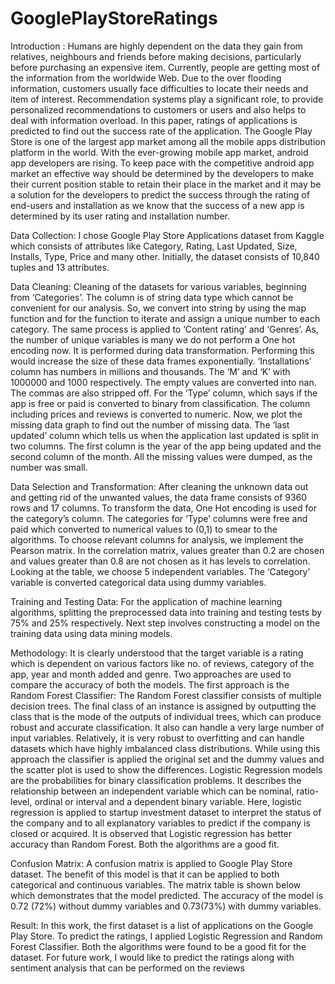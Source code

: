 # GooglePlayStoreRatings
Introduction :
Humans are highly dependent on the data they gain from relatives, neighbours and friends before making decisions, particularly before purchasing an expensive item. Currently, people are getting most of the information from the worldwide Web. Due to the over flooding information, customers usually face difficulties to locate their needs and item of interest. Recommendation systems play a significant role, to provide personalized recommendations to customers or users and also helps to deal with information overload. In this paper, ratings of applications is predicted to find out the success rate of the application.
The Google Play Store is one of the largest app market among all the mobile apps distribution platform in the world. With the ever-growing mobile app market, android app developers are rising. To keep pace with the competitive android app market an effective way should be determined by the developers to make their current position stable to retain their place in the market and it may be a solution for the developers to predict the success through the rating of end-users and installation as we know that the success of a new app is determined by its user rating and installation number.

Data Collection: 
I chose Google Play Store Applications dataset from Kaggle which consists of attributes like Category, Rating, Last Updated, Size, Installs, Type, Price and many other. Initially, the dataset consists of 10,840 tuples and 13 attributes.

Data Cleaning:
Cleaning of the datasets for various variables, beginning from ‘Categories’. The column is of string data type which cannot be convenient for our analysis. So, we convert into string by using the map function and for the function to iterate and assign a unique number to each category. The same process is applied to ‘Content rating’ and ‘Genres’. As, the number of unique variables is many we do not perform a One hot encoding now. It is performed during data transformation. Performing this would increase the size of these data frames exponentially.
‘Installations’ column has numbers in millions and thousands. The ‘M’ and ‘K’ with 1000000 and 1000 respectively. The empty values are converted into nan. The commas are also stripped off.
For the ‘Type’ column, which says if the app is free or paid is converted to binary from classification. The column including prices and reviews is converted to numeric. Now, we plot the missing data graph to find out the number of missing data.
The ‘last updated’ column which tells us when the application last updated is split in two columns. The first column is the year of the app being updated and the second column of the month. All the missing values were dumped, as the number was small.

Data Selection and Transformation:
After cleaning the unknown data out and getting rid of the unwanted values, the data frame consists of 9360 rows and 17 columns. To transform the data, One Hot encoding is used for the category’s column. The categories for ‘Type’ columns were free and paid which converted to numerical values to (0,1) to smear to the algorithms. To choose relevant columns for analysis, we implement the Pearson matrix. In the correlation matrix, values greater than 0.2 are chosen and values greater than 0.8 are not chosen as it has levels to correlation. Looking at the table, we choose 5 independent variables. The ‘Category’ variable is converted categorical data using dummy variables.

Training and Testing Data:
For the application of machine learning algorithms, splitting the preprocessed data into training and testing tests by 75% and 25% respectively. Next step involves constructing a model on the training data using data mining models.

Methodology:
It is clearly understood that the target variable is a rating which is dependent on various factors like no. of reviews, category of the app, year and month added and genre. Two approaches are used to compare the accuracy of both the models. The first approach is the Random Forest Classifier:
The Random Forest classifier consists of multiple decision trees. The final class of an instance is assigned by outputting the class that is the mode of the outputs of individual trees, which can produce robust and accurate classification. It also can handle a very large number of input variables. Relatively, it is very robust to overfitting and can handle datasets which have highly imbalanced class distributions. While using this approach the classifier is applied the original set and the dummy values and the scatter plot is used to show the differences. 
Logistic Regression models are the probabilities for binary classification problems. It describes the relationship between an independent variable which can be nominal, ratio-level, ordinal or interval and a dependent binary variable.
Here, logistic regression is applied to startup investment dataset to interpret the status of the company and to all explanatory variables to predict if the company is closed or acquired. It is observed that Logistic regression has better accuracy than Random Forest. Both the algorithms are a good fit.

Confusion Matrix: 
A confusion matrix is applied to Google Play Store dataset. The benefit of this model is that it can be applied to both categorical and continuous variables. The matrix table is shown below which demonstrates that the model predicted. The accuracy of the model is 0.72 (72%) without dummy variables and 0.73(73%) with dummy variables.

Result:
In this work, the first dataset is a list of applications on the Google Play Store. To predict the ratings, I applied Logistic Regression and Random Forest Classifier. Both the algorithms were found to be a good fit for the dataset. For future work, I would like to predict the ratings along with sentiment analysis that can be performed on the reviews




